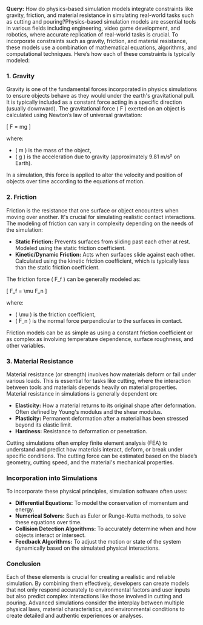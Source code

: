 **Query:** How do physics-based simulation models integrate constraints like gravity, friction, and material resistance in simulating real-world tasks such as cutting and pouring?Physics-based simulation models are essential tools in various fields including engineering, video game development, and robotics, where accurate replication of real-world tasks is crucial. To incorporate constraints such as gravity, friction, and material resistance, these models use a combination of mathematical equations, algorithms, and computational techniques. Here’s how each of these constraints is typically modeled:

### 1. **Gravity**

Gravity is one of the fundamental forces incorporated in physics simulations to ensure objects behave as they would under the earth's gravitational pull. It is typically included as a constant force acting in a specific direction (usually downward). The gravitational force \( F \) exerted on an object is calculated using Newton’s law of universal gravitation:

\[ F = mg \]

where:
- \( m \) is the mass of the object,
- \( g \) is the acceleration due to gravity (approximately 9.81 m/s² on Earth).

In a simulation, this force is applied to alter the velocity and position of objects over time according to the equations of motion.

### 2. **Friction**

Friction is the resistance that one surface or object encounters when moving over another. It's crucial for simulating realistic contact interactions. The modeling of friction can vary in complexity depending on the needs of the simulation:

- **Static Friction:** Prevents surfaces from sliding past each other at rest. Modeled using the static friction coefficient.
- **Kinetic/Dynamic Friction:** Acts when surfaces slide against each other. Calculated using the kinetic friction coefficient, which is typically less than the static friction coefficient.

The friction force \( F_f \) can be generally modeled as:

\[ F_f = \mu F_n \]

where:
- \( \mu \) is the friction coefficient,
- \( F_n \) is the normal force perpendicular to the surfaces in contact.

Friction models can be as simple as using a constant friction coefficient or as complex as involving temperature dependence, surface roughness, and other variables.

### 3. **Material Resistance**

Material resistance (or strength) involves how materials deform or fail under various loads. This is essential for tasks like cutting, where the interaction between tools and materials depends heavily on material properties. Material resistance in simulations is generally dependent on:

- **Elasticity:** How a material returns to its original shape after deformation. Often defined by Young's modulus and the shear modulus.
- **Plasticity:** Permanent deformation after a material has been stressed beyond its elastic limit.
- **Hardness:** Resistance to deformation or penetration.

Cutting simulations often employ finite element analysis (FEA) to understand and predict how materials interact, deform, or break under specific conditions. The cutting force can be estimated based on the blade’s geometry, cutting speed, and the material's mechanical properties.

### Incorporation into Simulations

To incorporate these physical principles, simulation software often uses:

- **Differential Equations:** To model the conservation of momentum and energy.
- **Numerical Solvers:** Such as Euler or Runge-Kutta methods, to solve these equations over time.
- **Collision Detection Algorithms:** To accurately determine when and how objects interact or intersect.
- **Feedback Algorithms:** To adjust the motion or state of the system dynamically based on the simulated physical interactions.

### Conclusion

Each of these elements is crucial for creating a realistic and reliable simulation. By combining them effectively, developers can create models that not only respond accurately to environmental factors and user inputs but also predict complex interactions like those involved in cutting and pouring. Advanced simulations consider the interplay between multiple physical laws, material characteristics, and environmental conditions to create detailed and authentic experiences or analyses.